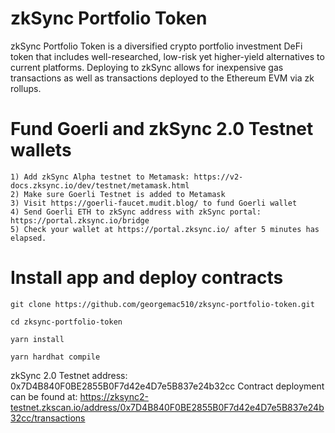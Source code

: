 # zkSync Portfolio Token

zkSync Portfolio Token is a diversified crypto portfolio investment DeFi token that includes well-researched, low-risk yet higher-yield alternatives to current platforms. Deploying to zkSync allows for inexpensive gas transactions as well as transactions deployed to the Ethereum EVM via zk rollups.  

# Fund Goerli and zkSync 2.0 Testnet wallets

    1) Add zkSync Alpha testnet to Metamask: https://v2-docs.zksync.io/dev/testnet/metamask.html
    2) Make sure Goerli Testnet is added to Metamask
    3) Visit https://goerli-faucet.mudit.blog/ to fund Goerli wallet
    4) Send Goerli ETH to zkSync address with zkSync portal: https://portal.zksync.io/bridge
    5) Check your wallet at https://portal.zksync.io/ after 5 minutes has elapsed.
# Install app and deploy contracts

    git clone https://github.com/georgemac510/zksync-portfolio-token.git

    cd zksync-portfolio-token

    yarn install

    yarn hardhat compile

zkSync 2.0 Testnet address:  0x7D4B840F0BE2855B0F7d42e4D7e5B837e24b32cc
Contract deployment can be found at: 
https://zksync2-testnet.zkscan.io/address/0x7D4B840F0BE2855B0F7d42e4D7e5B837e24b32cc/transactions  





